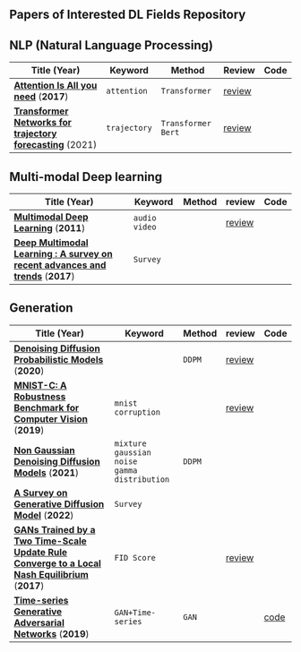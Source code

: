 ## Papers of Interested DL Fields Repository



## NLP (Natural Language Processing)

| Title (Year)                                                 | Keyword      | Method               | Review                                    | Code |
| ------------------------------------------------------------ | ------------ | -------------------- | ----------------------------------------- | ---- |
| [**Attention Is All you need**](https://proceedings.neurips.cc/paper/2017/hash/3f5ee243547dee91fbd053c1c4a845aa-Abstract.html) (**2017**) | `attention`  | `Transformer`        | [review](review/NLP/Transformer.pdf)      |      |
| [**Transformer Networks for trajectory forecasting**](https://ieeexplore.ieee.org/abstract/document/9412190) (2021) | `trajectory` | `Transformer` `Bert` | [review](review/NLP/Traj_transformer.pdf) |      |



## Multi-modal Deep learning

| Title (Year)                                                 | Keyword         | Method | review                             | Code |
| ------------------------------------------------------------ | --------------- | ------ | ---------------------------------- | ---- |
| [**Multimodal Deep Learning**](https://openreview.net/forum?id=Hk4OO3W_bS) (**2011**) | `audio` `video` |        | [review](review/multimodal/01.pdf) |      |
| [**Deep Multimodal Learning : A survey on recent advances and trends**](https://ieeexplore.ieee.org/abstract/document/8103116?casa_token=3QJUj-90u5UAAAAA:CffQ9-BxsuXgtgzfDF-5cpbwibAJl2go2euv2BNidp_e9rwQgnsc5hRhWDo0M1WGrc_m_4Mov34) (**2017**) | `Survey`        |        |                                    |      |



## Generation

| Title (Year)                                                 | Keyword                                             | Method | review                                 | Code                                                         |
| ------------------------------------------------------------ | --------------------------------------------------- | ------ | -------------------------------------- | ------------------------------------------------------------ |
| [**Denoising Diffusion Probabilistic Models**](https://proceedings.neurips.cc/paper/2020/hash/4c5bcfec8584af0d967f1ab10179ca4b-Abstract.html) (**2020**) |                                                     | `DDPM` | [review](review/diffusion_model/01.md) |                                                              |
| [**MNIST-C: A Robustness Benchmark for Computer Vision**](https://arxiv.org/abs/1906.02337) (**2019**) | `mnist` `corruption`                                |        | [review](review/diffusion_model/02.md) |                                                              |
| [**Non Gaussian Denoising Diffusion Models**](https://arxiv.org/abs/2106.07582) (**2021**) | `mixture gaussian noise` <br />`gamma distribution` | `DDPM` |                                        |                                                              |
| [**A Survey on Generative Diffusion Model**](https://arxiv.org/abs/2209.02646) (**2022**) | `Survey`                                            |        |                                        |                                                              |
| [**GANs Trained by a Two Time-Scale Update Rule Converge to a Local Nash Equilibrium**](https://proceedings.neurips.cc/paper/2017/hash/8a1d694707eb0fefe65871369074926d-Abstract.html) (**2017**) | `FID Score`                                         |        | [review](review/diffusion_model/03.md) |                                                              |
| [**Time-series Generative Adversarial Networks**](https://papers.nips.cc/paper/2019/hash/c9efe5f26cd17ba6216bbe2a7d26d490-Abstract.html) (**2019**) | `GAN+Time-series`                                   | `GAN`  |                                        | [code](code/Time-series_Generative_Adversarial_Networks.ipynb) |

